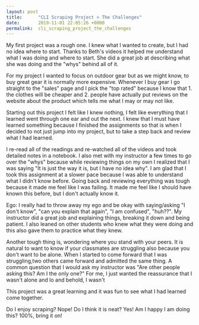 ```yaml
---
layout: post
title:      "CLI Scraping Project > The Challenges"
date:       2019-11-01 22:05:26 +0000
permalink:  cli_scraping_project_the_challenges
---
```



My first project was a rough one. I knew what I wanted to create, but I had no idea where to start. Thanks to Beth's videos it helped me understand what I was doing and where to start. She did a great job at describing what she was doing and the "whys" behind all of it. 

For my project I wanted to focus on outdoor gear but as we might know, to buy great gear it is  normally more expensive. Whenever I buy gear I go straight to the "sales" page and I pick the "top rated" because I know that 1. the clothes will be cheaper and 2. people have actually put reviews on the website about the product which tells me what I may or may not like.

Starting out this project I felt like I knew nothing, I felt like everything that I learned went through one ear and out the next. I knew that I must have learned something because I finished the assignments so that is when I decided to not just jump into my project, but to take a step back and review what I had learned. 

I re-read all of the readings and re-watched all of the videos and took detailed notes in a notebook. I also met with my instructor a few times to go over the "whys" because while reviewing things on my own I realized that I was saying "It is just the way it is, but I have no idea why". I am glad that I took this assignment at a slower pace because I was able to understand what I didn't know before. Going back and reviewing everything was tough because it made me feel like I was failing. It made me feel like I should have known this before, but I don't actually know it. 

Ego: I really had to throw away my ego and be okay with saying/asking "I don't know", "can you explain that again", "I am confused", "huh??". My instructor did a great job and explaining things, breaking it down and being patient. I also leaned on other students who knew what they were doing and this also gave them to practice what they knew. 

Another tough thing is, wondering where you stand with your peers.  It is natural to want to know if your classmates are struggling also because you don't want to be alone. When I started to come forward that I was struggling,two others came forward and admitted the same thing.  A common question that I would ask my instructor was "Are other people asking this? Am I the only one?" For me, I just wanted the reassurance that I wasn't alone and lo and behold, I wasn't

This project was a great learning and it was fun to see what I had learned come together. 

Do I enjoy scraping? Nope! 
Do I think it is neat? Yes!
Am I happy I am doing this? 100%, bring it on!




